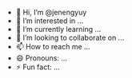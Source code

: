 - 👋 Hi, I’m @jenengyuy
- 👀 I’m interested in ...
- 🌱 I’m currently learning ...
- 💞️ I’m looking to collaborate on ...
- 📫 How to reach me ...
- 😄 Pronouns: ...
- ⚡ Fun fact: ...

<!---
jenengyuy/jenengyuy is a ✨ special ✨ repository because its `README.md` (this file) appears on your GitHub profile.
You can click the Preview link to take a look at your changes.
--->
